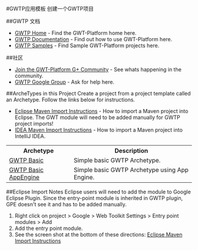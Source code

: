 #GWTP应用模板
创建一个GWTP项目

##GWTP 文档
* [GWTP Home](https://github.com/ArcBees/GWTP) - Find the GWT-Platform home here.
* [GWTP Documentation](http://dev.arcbees.com/gwtp/) - Find out how to use GWT-Platform here.
* [GWTP Samples](https://github.com/ArcBees/GWTP-Samples) - Find Sample GWT-Platform projects here.

##社区
* [Join the GWT-Platform G+ Community](https://plus.google.com/communities/113139554133824081251) - See whats happening in the community.
* [GWTP Google Group](https://groups.google.com/forum/?fromgroups#!forum/gwt-platform) - Ask for help here.

##ArcheTypes in this Project
Create a project from a project template called an Archetype. Follow the links below for instructions.

* [Eclipse Maven Import Instructions](http://c.gwt-examples.com/home/maven/ide-import/eclipse) - How to import a Maven project into Eclipse. The GWT module will need to be added manually for GWTP project imports!
* [IDEA Maven Import Instructions](http://c.gwt-examples.com/home/maven/ide-import/intellij-idea) - How to import a Maven project into IntelliJ IDEA.

<table>
	<tr>
		<th>Archetype</th>
		<th>Description</th>
	</tr>
	<tr>
		<td><a href="https://github.com/ArcBees/ArcBees-archetypes/tree/master/gwtp-basic">GWTP Basic</a></td>
		<td>Simple basic GWTP Archetype.</td>
	</tr>
	<tr>
		<td><a href="https://github.com/ArcBees/Arcbees-Archetypes/tree/master/gwtp-appengine-guice">GWTP Basic AppEngine</a></td>
		<td>Simple basic GWTP Archetype using App Engine.</td>
	</tr>
</table>

##Eclipse Import Notes
Eclipse users will need to add the module to Google Eclipse Plugin. Since the entry-point module is inherited in GWTP plugin, GPE doesn't see it and has to be added manually.

1. Right click on project > Google > Web Toolkit Settings > Entry point modules > Add
2. Add the entry point module.
3. See the screen shot at the bottom of these directions: [Eclipse Maven Import Instructions](http://c.gwt-examples.com/home/maven/ide-import/eclipse)
